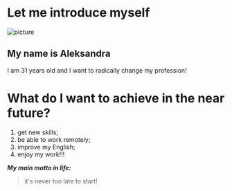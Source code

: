 # Let me introduce myself

![picture](https://user-images.githubusercontent.com/115226019/195992367-09d899e6-f99e-47ac-88b1-f54e14cfdf78.png)

## My name is Aleksandra
I am 31 years old
and I want to radically change my profession!

# What do I want to achieve in the near future?

 1. get new skills;
 2. be able to work remotely;
 3. improve my English;
 4. enjoy my work!!!
   

***My main motto in life:***

 > it's never too late to start!
